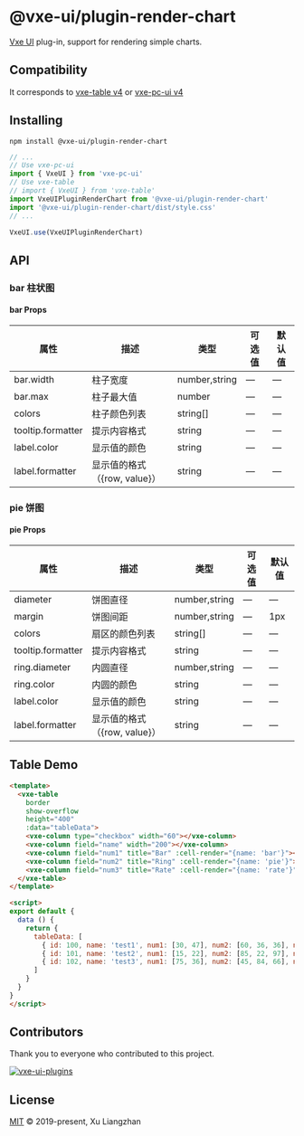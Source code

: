 # @vxe-ui/plugin-render-chart

[Vxe UI](https://vxeui.com/) plug-in, support for rendering simple charts.

## Compatibility

It corresponds to [vxe-table v4](https://www.npmjs.com/package/vxe-table) or [vxe-pc-ui v4](https://www.npmjs.com/package/vxe-pc-ui)  

## Installing

```shell
npm install @vxe-ui/plugin-render-chart
```

```javascript
// ...
// Use vxe-pc-ui
import { VxeUI } from 'vxe-pc-ui'
// Use vxe-table
// import { VxeUI } from 'vxe-table'
import VxeUIPluginRenderChart from '@vxe-ui/plugin-render-chart'
import '@vxe-ui/plugin-render-chart/dist/style.css'
// ...

VxeUI.use(VxeUIPluginRenderChart)
```

## API

### bar 柱状图

#### bar Props

| 属性 | 描述 | 类型 | 可选值 | 默认值 |
|------|------|-----|-----|-----|
| bar.width | 柱子宽度 | number,string | — | — |
| bar.max | 柱子最大值 | number | — | — |
| colors | 柱子颜色列表 | string[] | — | — |
| tooltip.formatter | 提示内容格式 | string | — | — |
| label.color | 显示值的颜色 | string | — | — |
| label.formatter | 显示值的格式（{row, value}） | string | — | — |

### pie 饼图

#### pie Props

| 属性 | 描述 | 类型 | 可选值 | 默认值 |
|------|------|-----|-----|-----|
| diameter | 饼图直径 | number,string | — | — |
| margin | 饼图间距 | number,string | — | 1px |
| colors | 扇区的颜色列表 | string[] | — | — |
| tooltip.formatter | 提示内容格式 | string | — | — |
| ring.diameter| 内圆直径 | number,string | — | — |
| ring.color | 内圆的颜色 | string | — | — |
| label.color | 显示值的颜色 | string | — | — |
| label.formatter | 显示值的格式（{row, value}） | string | — | — |

## Table Demo

```html
<template>
  <vxe-table
    border
    show-overflow
    height="400"
    :data="tableData">
    <vxe-column type="checkbox" width="60"></vxe-column>
    <vxe-column field="name" width="200"></vxe-column>
    <vxe-column field="num1" title="Bar" :cell-render="{name: 'bar'}"></vxe-column>
    <vxe-column field="num2" title="Ring" :cell-render="{name: 'pie'}"></vxe-column>
    <vxe-column field="num3" title="Rate" :cell-render="{name: 'rate'}"></vxe-column>
  </vxe-table>
</template>

<script>
export default {
  data () {
    return {
      tableData: [
        { id: 100, name: 'test1', num1: [30, 47], num2: [60, 36, 36], num3: 3 },
        { id: 101, name: 'test2', num1: [15, 22], num2: [85, 22, 97], num3: 1 },
        { id: 102, name: 'test3', num1: [75, 36], num2: [45, 84, 66], num3: 5 }
      ]
    }
  }
}
</script>
```

## Contributors

Thank you to everyone who contributed to this project.

[![vxe-ui-plugins](https://contrib.rocks/image?repo=x-extends/vxe-ui-plugins)](https://github.com/x-extends/vxe-ui-plugins/graphs/contributors)

## License

[MIT](LICENSE) © 2019-present, Xu Liangzhan
